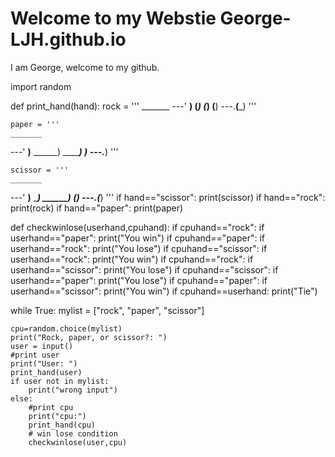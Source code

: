 # Welcome to my Webstie George-LJH.github.io

I am George, welcome to my github.



import random

def print_hand(hand):
    rock = '''
    _______
---'   ____)
      (_____)
      (_____)
      (____)
---.__(___)
'''

    paper = '''
    _______
---'   ____)____
          ______)
          _______)
         _______)
---.__________)
'''

    scissor = '''
    _______
---'   ____)____
          ______)
       __________)
      (____)
---.__(___)
'''
    if hand=="scissor":
        print(scissor)
    if hand=="rock":
        print(rock)
    if hand=="paper":
        print(paper)

def checkwinlose(userhand,cpuhand):
    if cpuhand=="rock":
        if userhand=="paper":
            print("You win")
    if cpuhand=="paper":
        if userhand=="rock":
            print("You lose")
    if cpuhand=="scissor":
        if userhand=="rock":
            print("You win")
    if cpuhand=="rock":
        if userhand=="scissor":
            print("You lose")
    if cpuhand=="scissor":
        if userhand=="paper":
            print("You lose")
    if cpuhand=="paper":
        if userhand=="scissor":
            print("You win")
    if cpuhand==userhand:
        print("Tie")
    

while True:
    mylist = ["rock", "paper", "scissor"]

    cpu=random.choice(mylist)
    print("Rock, paper, or scissor?: ")
    user = input()
    #print user
    print("User: ")
    print_hand(user)
    if user not in mylist:
        print("wrong input")
    else:
        #print cpu
        print("cpu:")
        print_hand(cpu)
        # win lose condition
        checkwinlose(user,cpu)
